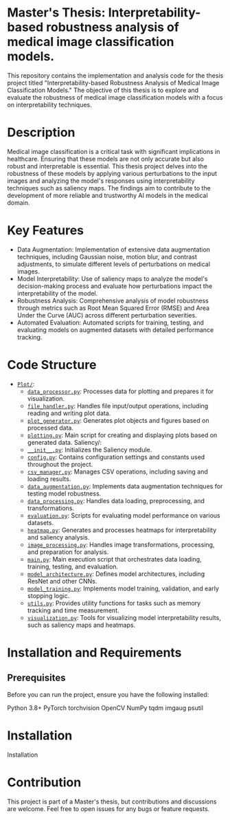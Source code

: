 # Master's Thesis: Interpretability-based robustness analysis of medical image classification models.

This repository contains the implementation and analysis code for the thesis project titled "Interpretability-based Robustness Analysis of Medical Image Classification Models." The objective of this thesis is to explore and evaluate the robustness of medical image classification models with a focus on interpretability techniques.

# Description
Medical image classification is a critical task with significant implications in healthcare. Ensuring that these models are not only accurate but also robust and interpretable is essential. This thesis project delves into the robustness of these models by applying various perturbations to the input images and analyzing the model's responses using interpretability techniques such as saliency maps. The findings aim to contribute to the development of more reliable and trustworthy AI models in the medical domain.

# Key Features
- Data Augmentation: Implementation of extensive data augmentation techniques, including Gaussian noise, motion blur, and contrast adjustments, to simulate different levels of perturbations on medical images.
- Model Interpretability: Use of saliency maps to analyze the model's decision-making process and evaluate how perturbations impact the interpretability of the model.
- Robustness Analysis: Comprehensive analysis of model robustness through metrics such as Root Mean Squared Error (RMSE) and Area Under the Curve (AUC) across different perturbation severities.
- Automated Evaluation: Automated scripts for training, testing, and evaluating models on augmented datasets with detailed performance tracking.

# Code Structure
* [`Plot/`](Plot/):
    * [`data_processor.py`](Plot/dataset.py): Processes data for plotting and prepares it for visualization.
    * [`file_handler.py`](Plot/file_handler.py): Handles file input/output operations, including reading and writing plot data.
    * [`plot_generator.py`](Plot/plot_generator.py): Generates plot objects and figures based on processed data.
    * [`plotting.py`](Plot/plotting.py): Main script for creating and displaying plots based on generated data.
Saliency/:
    * [`__init__.py`](Saliency/__init__.py): Initializes the Saliency module.
    * [`config.py`](Saliency/config.py): Contains configuration settings and constants used throughout the project.
    * [`csv_manager.py`](Saliency/csv_manager.py): Manages CSV operations, including saving and loading results.
    * [`data_augmentation.py`](Saliency/data_augmentation.py): Implements data augmentation techniques for testing model robustness.
    * [`data_processing.py`](Saliency/data_processing.py): Handles data loading, preprocessing, and transformations.
    * [`evaluation.py`](Saliency/evaluation.py): Scripts for evaluating model performance on various datasets.
    * [`heatmap.py`](Saliency/heatmap.py): Generates and processes heatmaps for interpretability and saliency analysis.
    * [`image_processing.py`](Saliency/image_processing.py): Handles image transformations, processing, and preparation for analysis.
    * [`main.py`](Saliency/main.py): Main execution script that orchestrates data loading, training, testing, and evaluation.
    * [`model_architecture.py`](Saliency/model_architecture.py): Defines model architectures, including ResNet and other CNNs.
    * [`model_training.py`](Saliency/model_training.py): Implements model training, validation, and early stopping logic.
    * [`utils.py`](Saliency/utils.py): Provides utility functions for tasks such as memory tracking and time measurement.
    * [`visualization.py`](Saliency/visualization.py): Tools for visualizing model interpretability results, such as saliency maps and heatmaps.


# Installation and Requirements
## Prerequisites
Before you can run the project, ensure you have the following installed:

Python 3.8+
PyTorch
torchvision
OpenCV
NumPy
tqdm
imgaug
psutil

# Installation

Installation

# Contribution
This project is part of a Master's thesis, but contributions and discussions are welcome. Feel free to open issues for any bugs or feature requests.

